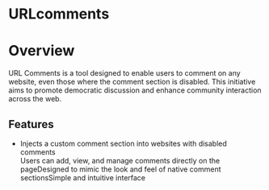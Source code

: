 # URLcomments

<h1>Overview</h1>
<p>URL Comments is a tool designed to enable users to comment on any website, even those where the comment section is disabled. This initiative aims to promote democratic discussion and enhance community interaction across the web.
</p>

<h2>Features</h2>
<ul><li>Injects a custom comment section into websites with disabled comments</li
<li></li>Users can add, view, and manage comments directly on the page</li
<li>Designed to mimic the look and feel of native comment sections</li
<li>Simple and intuitive interface</li</ul>
